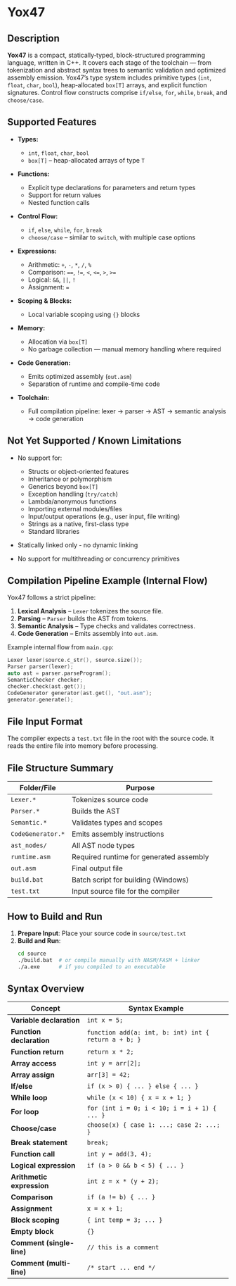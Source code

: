 # **Yox47**

## **Description**

**Yox47** is a compact, statically‑typed, block‑structured programming language, written  in C++. It covers each stage of the toolchain — from tokenization and abstract syntax trees to semantic validation and optimized assembly emission. Yox47’s type system includes primitive types (`int`, `float`, `char`, `bool`), heap‑allocated `box[T]` arrays, and explicit function signatures. Control flow constructs comprise `if/else`, `for`, `while`, `break`, and `choose/case`.

## Supported Features

- **Types:**
  - `int`, `float`, `char`, `bool`
  - `box[T]` – heap-allocated arrays of type `T`

- **Functions:**
  - Explicit type declarations for parameters and return types
  - Support for return values
  - Nested function calls

- **Control Flow:**
  - `if`, `else`, `while`, `for`, `break`
  - `choose/case` – similar to `switch`, with multiple case options

- **Expressions:**
  - Arithmetic: `+`, `-`, `*`, `/`, `%`
  - Comparison: `==`, `!=`, `<`, `<=`, `>`, `>=`
  - Logical: `&&`, `||`, `!`
  - Assignment: `=`

- **Scoping & Blocks:**
  - Local variable scoping using `{}` blocks

- **Memory:**
  - Allocation via `box[T]`
  - No garbage collection — manual memory handling where required

- **Code Generation:**
  - Emits optimized assembly (`out.asm`)
  - Separation of runtime and compile-time code

- **Toolchain:**
  - Full compilation pipeline: lexer → parser → AST → semantic analysis → code generation

## Not Yet Supported / Known Limitations

- No support for:
  - Structs or object-oriented features
  - Inheritance or polymorphism
  - Generics beyond `box[T]`
  - Exception handling (`try/catch`)
  - Lambda/anonymous functions
  - Importing external modules/files
  - Input/output operations (e.g., user input, file writing)
  - Strings as a native, first-class type
  - Standard libraries

- Statically linked only - no dynamic linking
- No support for multithreading or concurrency primitives

## Compilation Pipeline Example (Internal Flow)

Yox47 follows a strict pipeline:

1. **Lexical Analysis** – `Lexer` tokenizes the source file.
2. **Parsing** – `Parser` builds the AST from tokens.
3. **Semantic Analysis** – Type checks and validates correctness.
4. **Code Generation** – Emits assembly into `out.asm`.

Example internal flow from `main.cpp`:

```cpp
Lexer lexer(source.c_str(), source.size());
Parser parser(lexer);
auto ast = parser.parseProgram();
SemanticChecker checker;
checker.check(ast.get());
CodeGenerator generator(ast.get(), "out.asm");
generator.generate();
```

## File Input Format

The compiler expects a `test.txt` file in the root with the source code. It reads the entire file into memory before processing.

## File Structure Summary

| Folder/File                        | Purpose                                      |
|------------------------------------|----------------------------------------------|
| `Lexer.*`                          | Tokenizes source code                        |
| `Parser.*`                         | Builds the AST                               |
| `Semantic.*`                       | Validates types and scopes                   |
| `CodeGenerator.*`                  | Emits assembly instructions                  |
| `ast_nodes/`                       | All AST node types                           |
| `runtime.asm`                      | Required runtime for generated assembly      |
| `out.asm`                          | Final output file                            |
| `build.bat`                        | Batch script for building (Windows)          |
| `test.txt`                         | Input source file for the compiler           |

## How to Build and Run

1. **Prepare Input**: Place your source code in `source/test.txt`
2. **Build and Run**:
   ```sh
   cd source
   ./build.bat  # or compile manually with NASM/FASM + linker
   ./a.exe      # if you compiled to an executable
   ```
## Syntax Overview

| Concept                   | Syntax Example                                      |
|---------------------------|------------------------------------------------------|
| **Variable declaration**  | `int x = 5;`                                         |
| **Function declaration**  | `function add(a: int, b: int) int { return a + b; }` |
| **Function return**       | `return x * 2;`                                      |
| **Array access**          | `int y = arr[2];`                                    |
| **Array assign**          | `arr[3] = 42;`                                       |
| **If/else**               | `if (x > 0) { ... } else { ... }`                   |
| **While loop**            | `while (x < 10) { x = x + 1; }`                     |
| **For loop**              | `for (int i = 0; i < 10; i = i + 1) { ... }`        |
| **Choose/case**           | `choose(x) { case 1: ...; case 2: ...; }`           |
| **Break statement**       | `break;`                                             |
| **Function call**         | `int y = add(3, 4);`                                |
| **Logical expression**    | `if (a > 0 && b < 5) { ... }`                       |
| **Arithmetic expression** | `int z = x * (y + 2);`                              |
| **Comparison**            | `if (a != b) { ... }`                               |
| **Assignment**            | `x = x + 1;`                                        |
| **Block scoping**         | `{ int temp = 3; ... }`                             |
| **Empty block**           | `{}`                                                |
| **Comment (single-line)** | `// this is a comment`                              |
| **Comment (multi-line)**  | `/* start ... end */`                               |
